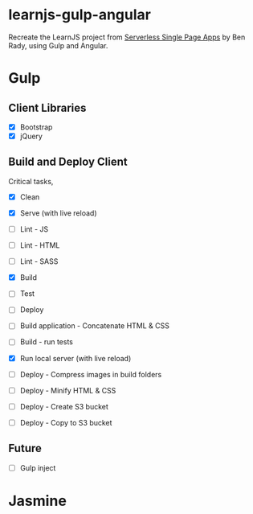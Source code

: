 # learnjs-gulp-angular
Recreate the LearnJS project from [Serverless Single Page Apps](https://pragprog.com/book/brapps/serverless-single-page-apps) by Ben Rady,  using Gulp and Angular.

# Gulp
## Client Libraries
- [X] Bootstrap
- [X] jQuery

## Build and Deploy Client
Critical tasks,
- [X] Clean
- [X] Serve (with live reload)
- [ ] Lint - JS
- [ ] Lint - HTML
- [ ] Lint - SASS
- [X] Build
- [ ] Test

- [ ] Deploy
- [ ] Build application - Concatenate HTML & CSS
- [ ] Build - run tests
- [X] Run local server (with live reload)
- [ ] Deploy - Compress images in build folders
- [ ] Deploy - Minify HTML & CSS
- [ ] Deploy - Create S3 bucket
- [ ] Deploy - Copy to S3 bucket

## Future
- [ ] Gulp inject

# Jasmine




